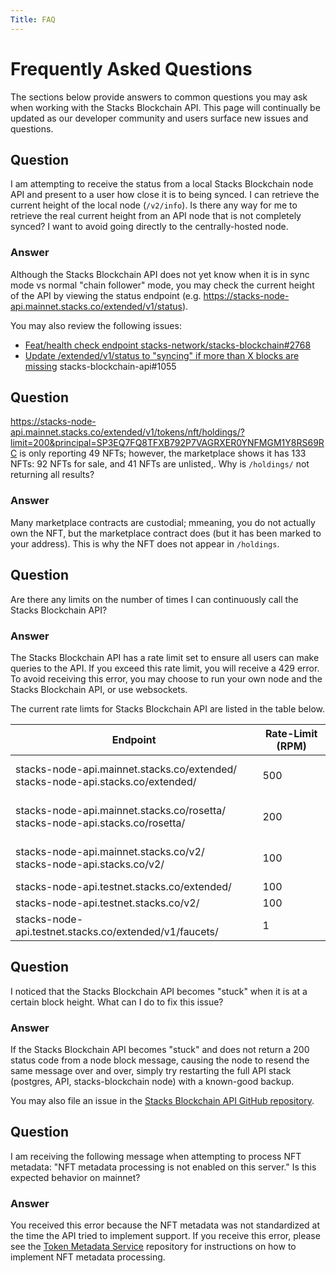 ```yaml
---
Title: FAQ
---
```


# Frequently Asked Questions

The sections below provide answers to common questions you may ask when working with the Stacks Blockchain API. This page will continually be updated as our developer community and users surface new issues and questions.

## Question

I am attempting to receive the status from a local Stacks Blockchain node API and present to a user how close it is to being synced. I can retrieve the current height of the local node (`/v2/info`). Is there any way for me to retrieve the real current height from an API node that is not completely synced? I want to avoid going directly to the centrally-hosted node.

### Answer

Although the Stacks Blockchain API does not yet know when it is in sync mode vs normal "chain follower" mode, you may check the current height of the API by viewing the status endpoint (e.g. https://stacks-node-api.mainnet.stacks.co/extended/v1/status).

You may also review the following issues:

- [Feat/health check endpoint stacks-network/stacks-blockchain#2768](https://github.com/stacks-network/stacks-blockchain/pull/2768)
- [Update /extended/v1/status to "syncing" if more than X blocks are missing](https://github.com/hirosystems/stacks-blockchain-api/issues/1055) stacks-blockchain-api#1055

## Question

https://stacks-node-api.mainnet.stacks.co/extended/v1/tokens/nft/holdings/?limit=200&principal=SP3EQ7FQ8TFXB792P7VAGRXER0YNFMGM1Y8RS69RC is only reporting 49 NFTs; however, the marketplace shows it has 133 NFTs: 92 NFTs for sale, and 41 NFTs are unlisted,. Why is `/holdings/` not returning all results?

### Answer

Many marketplace contracts are custodial; mmeaning, you do not actually own the NFT, but the marketplace contract does (but it has been marked to your address). This is why the NFT does not appear in `/holdings`.

## Question

Are there any limits on the number of times I can continuously call the Stacks Blockchain API?

### Answer

The Stacks Blockchain API has a rate limit set to ensure all users can make queries to the API. If you exceed this rate limit, you will receive a 429 error. To avoid receiving this error, you may choose to run your own node and the Stacks Blockchain API, or use websockets.

The current rate limts for Stacks Blockchain API are listed in the table below.

| **Endpoint**                                                                                | **Rate-Limit (RPM)**  |
| ------------------------------------------------------------------------------------------- | --------------------- |
| stacks-node-api.mainnet.stacks.co/extended/ <br/> stacks-node-api.stacks.co/extended/ <br/> | <br/> 500 <br/> <br/> |
| stacks-node-api.mainnet.stacks.co/rosetta/ <br/> stacks-node-api.stacks.co/rosetta/<br/>    | <br/> 200 <br/> <br/> |
| stacks-node-api.mainnet.stacks.co/v2/ <br/> stacks-node-api.stacks.co/v2/ <br/>             | <br/> 100 <br/> <br/> |
| stacks-node-api.testnet.stacks.co/extended/ <br/>                                           | 100 <br/>             |
| stacks-node-api.testnet.stacks.co/v2/ <br/>                                                 | 100 <br/>             |
| stacks-node-api.testnet.stacks.co/extended/v1/faucets/ <br/>                                | 1 <br/>               |

## Question

I noticed that the Stacks Blockchain API becomes "stuck" when it is at a certain block height. What can I do to fix this issue?

### Answer

If the Stacks Blockchain API becomes "stuck" and does not return a 200 status code from a node block message, causing the node to resend the same message over and over, simply try restarting the full API stack (postgres, API, stacks-blockchain node) with a known-good backup.

You may also file an issue in the [Stacks Blockchain API GitHub repository](https://github.com/hirosystems/stacks-blockchain-api).
 
## Question

I am receiving the following message when attempting to process NFT metadata: "NFT metadata processing is not enabled on this server." Is this expected behavior on mainnet?
### Answer

You received this error because the NFT metadata was not standardized at the time the API tried to implement support. If you receive this error, please see the [Token Metadata Service](https://github.com/hirosystems/token-metadata-service) repository for instructions on how to implement NFT metadata processing. 